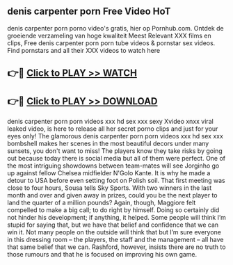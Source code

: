 ## denis carpenter porn Free Video HoT 

denis carpenter porn porno video's gratis, hier op Pornhub.com. Ontdek de groeiende verzameling van hoge kwaliteit Meest Relevant XXX films en clips,
Free denis carpenter porn porn tube videos & pornstar sex videos. Find pornstars and all their XXX videos to watch here


## 👉🔴 [Click to PLAY >> WATCH](http://us.freeplayer.one?title=denis_carpenter_porn&ref=16D)

## 👉🔴 [Click to PLAY >> DOWNLOAD](http://us.freeplayer.one?title=denis_carpenter_porn&ref=16D)


denis carpenter porn porn videos xxx hd sex xxx sexy Xvideo xnxx viral leaked video, is here to release all her secret porno clips and just for your eyes only! The glamorous denis carpenter porn porn videos xxx hd sex xxx bombshell makes her scenes in the most beautiful decors under many sunsets, you don't want to miss! The players know they take risks by going out because today there is social media but all of them were perfect. One of the most intriguing showdowns between team-mates will see Jorginho go up against fellow Chelsea midfielder N'Golo Kante. It is why he made a detour to USA before even setting foot on Polish soil. That first meeting was close to four hours, Sousa tells Sky Sports. With two winners in the last month and over and given away in prizes, could you be the next player to land the quarter of a million pounds? Again, though, Maggiore felt compelled to make a big call; to do right by himself. Doing so certainly did not hinder his development; if anything, it helped. Some people will think I’m stupid for saying that, but we have that belief and confidence that we can win it. Not many people on the outside will think that but I’m sure everyone in this dressing room – the players, the staff and the management – all have that same belief that we can. Rashford, however, insists there are no truth to those rumours and that he is focused on improving his own game.